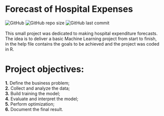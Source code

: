 # Forecast of Hospital Expenses 
![GitHub](https://img.shields.io/github/license/ralsouza/forecast_of_hospital_expenses.svg?style=flat-square)
![GitHub repo size](https://img.shields.io/github/repo-size/ralsouza/forecast_of_hospital_expenses.svg?style=flat-square)
![GitHub last commit](https://img.shields.io/github/last-commit/ralsouza/forecast_of_hospital_expenses.svg?style=flat-square)<br/>
<br/>
This small project was dedicated to making hospital expenditure forecasts. The idea is to deliver a basic Machine Learning project from start to finish, in the help file contains the goals to be achieved and the project was coded in R.

# Project objectives:
  **1.** Define the business problem;<br/>
  **2.** Collect and analyze the data;<br/>
  **3.** Build training the model;<br/>
  **4.** Evaluate and interpret the model;<br/>
  **5.** Perform optimization;<br/>
  **6.** Document the final result.
  
  

